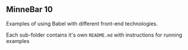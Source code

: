 ## MinneBar 10

Examples of using Babel with different front-end technologies.

Each sub-folder contains it's own `README.md` with instructions for running examples
